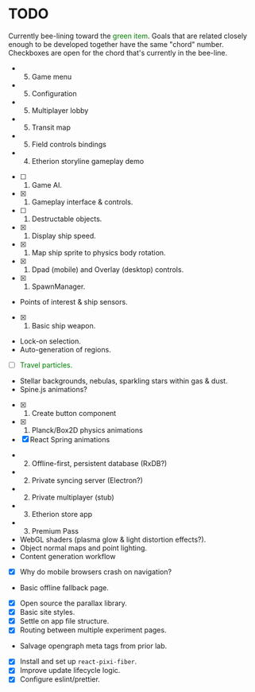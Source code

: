 # TODO

Currently bee-lining toward the <span style="color: green">green item</span>.
Goals that are related closely enough to be developed together have the same "chord" number.
Checkboxes are open for the chord that's currently in the bee-line.

- 5. Game menu
- 5. Configuration
- 5. Multiplayer lobby
- 5. Transit map
- 5. Field controls bindings
- 4. Etherion storyline gameplay demo
- [ ] 1. Game AI.
- [x] 1. Gameplay interface & controls.
- [ ] 1. Destructable objects.
- [x] 1. Display ship speed.
- [x] 1. Map ship sprite to physics body rotation.
- [x] 1. Dpad (mobile) and Overlay (desktop) controls.
- [x] 1. SpawnManager.
- Points of interest & ship sensors.
- [x] 1. Basic ship weapon.
- Lock-on selection.
- Auto-generation of regions.
- [ ] <span style="color: green">Travel particles.</span>
- Stellar backgrounds, nebulas, sparkling stars within gas & dust.
- Spine.js animations?
- [x] 1. Create button component
- [x] 1. Planck/Box2D physics animations
- [x] React Spring animations
- 2. Offline-first, persistent database (RxDB?)
- 2. Private syncing server (Electron?)
- 2. Private multiplayer (stub)
- 3. Etherion store app
- 3. Premium Pass
- WebGL shaders (plasma glow & light distortion effects?).
- Object normal maps and point lighting.
- Content generation workflow
- [x] Why do mobile browsers crash on navigation?
- Basic offline fallback page.
- [x] Open source the parallax library.
- [x] Basic site styles.
- [x] Settle on app file structure.
- [x] Routing between multiple experiment pages.
- Salvage opengraph meta tags from prior lab.
- [x] Install and set up `react-pixi-fiber`.
- [x] Improve update lifecycle logic.
- [x] Configure eslint/prettier.
